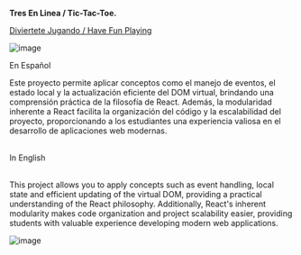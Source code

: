 <strong> Tres En Linea / Tic-Tac-Toe. </strong> <br>

<a href="https://6565247e6caa01101bc26302--eclectic-truffle-224095.netlify.app/">Diviertete Jugando / Have Fun Playing</a>

![image](https://github.com/MauroGarcia-97/Tres-En-Linea/assets/150713356/ba5bcbe2-66a6-47b9-b3ab-bf99fcddcb6f)

En Español <br> 

Este proyecto permite aplicar conceptos como el manejo de eventos, el estado local y la actualización eficiente del DOM virtual, brindando una comprensión práctica de la filosofía de React. Además, la modularidad inherente a React facilita la organización del código y la escalabilidad del proyecto, proporcionando a los estudiantes una experiencia valiosa en el desarrollo de aplicaciones web modernas. <br> <br>

In English<br> <br>

This project allows you to apply concepts such as event handling, local state and efficient updating of the virtual DOM, providing a practical understanding of the React philosophy. Additionally, React's inherent modularity makes code organization and project scalability easier, providing students with valuable experience developing modern web applications.

![image](https://github.com/MauroGarcia-97/Tres-En-Linea/assets/150713356/7911799c-12b5-41bb-8987-b0b000957608)

